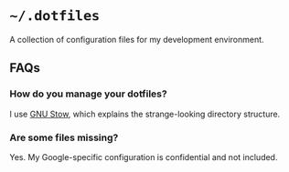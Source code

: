 # `~/.dotfiles`

A collection of configuration files for my development environment.

## FAQs

### How do you manage your dotfiles?

I use [GNU Stow](https://www.gnu.org/software/stow/manual/stow.html), which
explains the strange-looking directory structure.

### Are some files missing?

Yes. My Google-specific configuration is confidential and not included.
